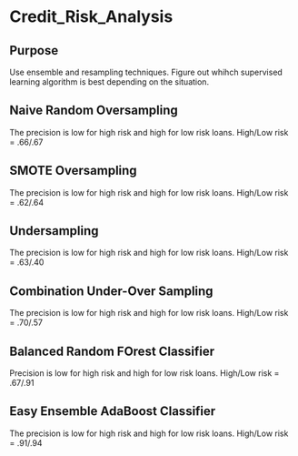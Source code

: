 # Credit_Risk_Analysis
## Purpose
Use ensemble and resampling techniques.  Figure out whihch supervised learning algorithm is best depending on the situation.

## Naive Random Oversampling
The precision is low for high risk and high for low risk loans.  High/Low risk = .66/.67

## SMOTE Oversampling
The precision is low for high risk and high for low risk loans.  High/Low risk = .62/.64

## Undersampling
The precision is low for high risk and high for low risk loans.  High/Low risk = .63/.40

## Combination Under-Over Sampling
The precision is low for high risk and high for low risk loans.  High/Low risk = .70/.57

## Balanced Random FOrest Classifier
Precision is low for high risk and high for low risk loans.  High/Low risk = .67/.91

## Easy Ensemble AdaBoost Classifier
The precision is low for high risk and high for low risk loans.  High/Low risk = .91/.94
